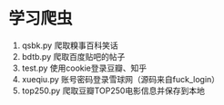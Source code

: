 # 学习爬虫
1. qsbk.py 爬取糗事百科笑话
2. bdtb.py 爬取百度贴吧的帖子
3. test.py 使用cookie登录豆瓣、知乎
4. xueqiu.py 账号密码登录雪球网（源码来自fuck_login）
5. top250.py 爬取豆瓣TOP250电影信息并保存到本地
